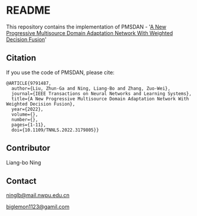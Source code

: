 # README

This repository contains the implementation of
PMSDAN \- '[A New Progressive Multisource Domain Adaptation Network With Weighted Decision Fusion](https://ieeexplore.ieee.org/document/9791487/)'

## Citation 

If you use the code of PMSDAN, please cite:

```
@ARTICLE{9791487,
  author={Liu, Zhun-Ga and Ning, Liang-Bo and Zhang, Zuo-Wei},
  journal={IEEE Transactions on Neural Networks and Learning Systems}, 
  title={A New Progressive Multisource Domain Adaptation Network With Weighted Decision Fusion}, 
  year={2022},
  volume={},
  number={},
  pages={1-11},
  doi={10.1109/TNNLS.2022.3179805}}
```

## Contributor

Liang-bo Ning

## Contact

ninglb@mail.nwpu.edu.cn

biglemon1123@gamil.com